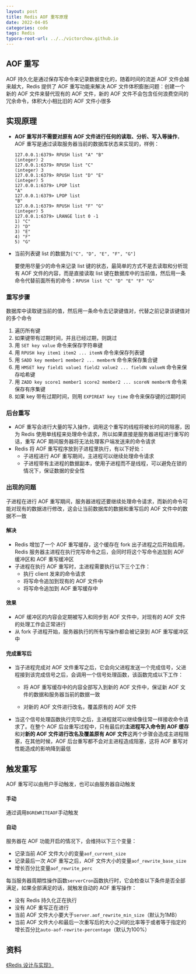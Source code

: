 ```yaml
---
layout: post
title: Redis AOF 重写原理
date: 2022-04-05
categories: code
tags: Redis
typora-root-url: ../../victorchow.github.io
---
```


> 

## AOF 重写

AOF 持久化是通过保存写命令来记录数据变化的，随着时间的流逝 AOF 文件会越来越大，Redis 提供了 AOF 重写功能来解决 AOF 文件体积膨胀问题：创建一个新的 AOF 文件来替代现有的 AOF 文件，新的 AOF 文件不会包含任何浪费空间的冗余命令，体积大小相比旧的 AOF 文件小很多

## 实现原理

- **AOF 重写并不需要对原有 AOF 文件进行任何的读取、分析、写入等操作**，AOF 重写是通过读取服务器当前的数据库状态来实现的，样例：

  ```shell
  127.0.0.1:6379> RPUSH list "A" "B"
  (integer) 2
  127.0.0.1:6379> RPUSH list "C"
  (integer) 3
  127.0.0.1:6379> RPUSH list "D" "E"
  (integer) 5
  127.0.0.1:6379> LPOP list
  "A"
  127.0.0.1:6379> LPOP list
  "B"
  127.0.0.1:6379> RPUSH list "F" "G"
  (integer) 5
  127.0.0.1:6379> LRANGE list 0 -1
  1) "C"
  2) "D"
  3) "E"
  4) "F"
  5) "G"
  ```
* 当前列表键 list 的数据为`["C", "D", "E", "F", "G"]`

  要使用尽量少的命令来记录 list 键的状态，最简单的方式不是去读取和分析现有 AOF 文件的内容，而是直接读取 list 键在数据库中的当前值，然后用一条命令代替前面所有的命令：`RPUSH list "C" "D" "E" "F" "G"`


### 重写步骤

数据库中读取键当前的值，然后用一条命令去记录键值对，代替之前记录该键值对的多个命令

1. 遍历所有键
2. 如果键带有过期时间，并且已经过期，则跳过
3. 用 `SET key value` 命令来保存字符串键
4. 用 `RPUSH key item1 item2 ... itemN` 命令来保存列表键
5. 用 `SADD key member1 member2 ... memberN` 命令来保存集合键
6. 用 `HMSET key field1 value1 field2 value2 ... fieldN valueN` 命令来保存哈希键
7. 用 `ZADD key score1 member1 score2 member2 ... scoreN memberN`  命令来保存有序集键
8. 如果 key 带有过期时间，则用 `EXPIREAT key time` 命令来保存键的过期时间

### 后台重写

* AOF 重写会进行大量的写入操作，调用这个重写的线程将被长时间的阻塞，因为 Redis 使用单线程来处理命令请求，所以如果直接是服务器进程进行重写的话，重写 AOF 期间服务器将无法处理客户端发送来的命令请求
* Redis 将 AOF 重写程序放到子进程里执行，有以下好处：
  - 子进程进行 AOF 重写期间，主进程可以继续处理命令请求
  - 子进程带有主进程的数据副本，使用子进程而不是线程，可以避免在锁的情况下，保证数据的安全性

### 出现的问题

子进程在进行 AOF 重写期间，服务器进程还要继续处理命令请求，而新的命令可能对现有的数据进行修改，这会让当前数据库的数据和重写后的 AOF 文件中的数据不一致

#### 解决

* Redis 增加了一个 AOF 重写缓存，这个缓存在 fork 出子进程之后开始启用，Redis 服务器主进程在执行完写命令之后，会同时将这个写命令追加到 AOF 缓冲区和 AOF 重写缓冲区
* 子进程在执行 AOF 重写时，主进程需要执行以下三个工作：
  * 执行 client 发来的命令请求
  * 将写命令追加到现有的 AOF 文件中
  * 将写命令追加到 AOF 重写缓存中

#### 效果

- AOF 缓冲区的内容会定期被写入和同步到 AOF 文件中，对现有的 AOF 文件的处理工作会正常进行
- 从 fork 子进程开始，服务器执行的所有写操作都会被记录到 AOF 重写缓冲区中

#### 完成重写后

* 当子进程完成对 AOF 文件重写之后，它会向父进程发送一个完成信号，父进程接到该完成信号之后，会调用一个信号处理函数，该函数完成以下工作：

  * 将 AOF 重写缓存中的内容全部写入到新的 AOF 文件中，保证新 AOF 文件的数据和服务器当前的数据一致

  * 对新的 AOF 文件进行改名，覆盖原有的 AOF 文件

* 当这个信号处理函数执行完毕之后，主进程就可以继续像往常一样接收命令请求了。在整个 AOF 后台重写过程中，只有最后的**主进程写入命令到 AOF 缓存**和对**新的 AOF 文件进行改名及覆盖原有 AOF 文件**这两个步骤会造成主进程阻塞，在其他时候，AOF 后台重写都不会对主进程造成阻塞，这将 AOF 重写对性能造成的影响降到最低

## 触发重写

AOF 重写可以由用户手动触发，也可以由服务器自动触发

#### 手动

通过调用`BGREWRITEAOF`手动触发

#### 自动

服务器在 AOF 功能开启的情况下，会维持以下三个变量：

- 记录当前 AOF 文件大小的变量`aof_current_size`
- 记录最后一次 AOF 重写之后，AOF 文件大小的变量`aof_rewrite_base_size`
- 增长百分比变量`aof_rewrite_perc`

每当服务器周期性操作函数`serverCron`函数执行时，它会检查以下条件是否全部满足，如果全部满足的话，就触发自动的 AOF 重写操作：

* 没有 Redis 持久化正在执行
* 没有 AOF 重写正在进行
* 当前 AOF 文件大小要大于`server.aof_rewrite_min_size`（默认为1MB）
* 当前 AOF 文件大小和最后一次重写后的大小之间的比率等于或者等于指定的增长百分比`auto-aof-rewrite-percentage`（默认为100%）

## 资料

[《Redis 设计与实现》](http://redisbook.com/)
